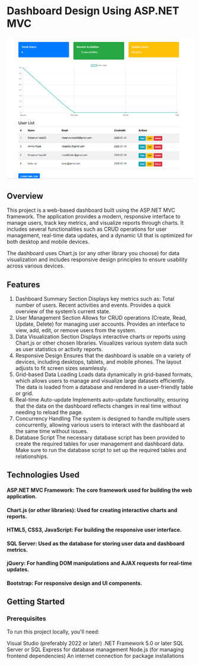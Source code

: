 # Dashboard Design Using ASP.NET MVC 
![image alt](https://github.com/RizoanunNasa/Dashboard-Design-Using-MVC/blob/57b467c910b17cbbdf01e4b9a912e266038dddb7/Dashboard%20Design%20Using%20MVC.png)
## Overview
This project is a web-based dashboard built using the ASP.NET MVC framework. The application provides a modern, responsive interface to manage users, track key metrics, and visualize reports through charts. It includes several functionalities such as CRUD operations for user management, real-time data updates, and a dynamic UI that is optimized for both desktop and mobile devices.

The dashboard uses Chart.js (or any other library you choose) for data visualization and includes responsive design principles to ensure usability across various devices.

## Features
1. Dashboard Summary Section
Displays key metrics such as:
Total number of users.
Recent activities and events.
Provides a quick overview of the system’s current state.
2. User Management Section
Allows for CRUD operations (Create, Read, Update, Delete) for managing user accounts.
Provides an interface to view, add, edit, or remove users from the system.
3. Data Visualization Section
Displays interactive charts or reports using Chart.js or other chosen libraries.
Visualizes various system data such as user statistics or activity reports.
4. Responsive Design
Ensures that the dashboard is usable on a variety of devices, including desktops, tablets, and mobile phones.
The layout adjusts to fit screen sizes seamlessly.
5. Grid-based Data Loading
Loads data dynamically in grid-based formats, which allows users to manage and visualize large datasets efficiently.
The data is loaded from a database and rendered in a user-friendly table or grid.
6. Real-time Auto-update
Implements auto-update functionality, ensuring that the data on the dashboard reflects changes in real time without needing to reload the page.
7. Concurrency Handling
The system is designed to handle multiple users concurrently, allowing various users to interact with the dashboard at the same time without issues.
8. Database Script
The necessary database script has been provided to create the required tables for user management and dashboard data.
Make sure to run the database script to set up the required tables and relationships.
## Technologies Used
#### ASP.NET MVC Framework: The core framework used for building the web application.
#### Chart.js (or other libraries): Used for creating interactive charts and reports.
#### HTML5, CSS3, JavaScript: For building the responsive user interface.
#### SQL Server: Used as the database for storing user data and dashboard metrics.
#### jQuery: For handling DOM manipulations and AJAX requests for real-time updates.
#### Bootstrap: For responsive design and UI components.
## Getting Started
### Prerequisites
To run this project locally, you'll need:

Visual Studio (preferably 2022 or later)
.NET Framework 5.0 or later
SQL Server or SQL Express for database management
Node.js (for managing frontend dependencies)
An internet connection for package installations
